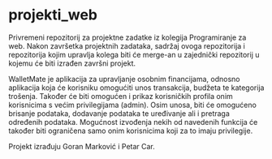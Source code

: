# projekti_web
Privremeni repozitorij za projektne zadatke iz kolegija Programiranje za web. Nakon završetka projektnih zadataka, sadržaj ovoga repozitorija i repozitorija kojim upravlja kolega biti će merge-an u zajednički repozitorij u kojemu će biti izrađen završni projekt.

WalletMate je aplikacija za upravljanje osobnim financijama, odnosno aplikacija koja će korisniku omogućiti unos transakcija, budžeta te kategorija trošenja. Također će biti omogućen i prikaz korisničkih profila onim korisnicima s većim privilegijama (admin).
Osim unosa, biti će omogućeno brisanje podataka, dodavanje podataka te uređivanje ali i pretraga određenih podataka. Mogućnost izvođenja nekih od navedenih funkcija će također biti ograničena samo onim korisnicima koji za to imaju privilegije.

Projekt izrađuju Goran Marković i Petar Car.
